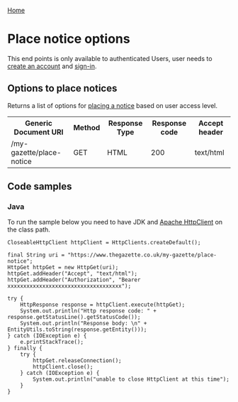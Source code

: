 [Home](../home.md)

# Place notice options #

This end points is only available to authenticated Users, user needs to [create an account](../authentication/registration.md) and [sign-in](../authentication/sign-in.md).

## Options to place notices ##

Returns a list of options for [placing a notice](create-bundle.md) based on user access level.

<table>
<tr>
	<th>Generic Document URI</th>
	<th>Method</th>
	<th>Response Type</th>
	<th>Response code</th>
	<th>Accept header​</th>
</tr>
<tr>
	<td>/my-gazette/place-notice</td>
	<td>GET</td>
	<td>HTML</td>
	<td>200</td>
	<td>text/html</td>
</tr>
</table>

## Code samples

### Java ###

To run the sample below you need to have JDK and [Apache HttpClient](https://hc.apache.org/httpcomponents-client-ga/index.html) on the class path.

	CloseableHttpClient httpClient = HttpClients.createDefault();

	final String uri = "https://www.thegazette.co.uk/my-gazette/place-notice";
	HttpGet httpGet = new HttpGet(uri);
	httpGet.addHeader("Accept", "text/html");
	httpGet.addHeader("Authorization", "Bearer xxxxxxxxxxxxxxxxxxxxxxxxxxxxxxxxxxxx");

	try {
		HttpResponse response = httpClient.execute(httpGet);
		System.out.println("Http response code: " + response.getStatusLine().getStatusCode());
		System.out.println("Response body: \n" + EntityUtils.toString(response.getEntity()));
	} catch (IOException e) {
		e.printStackTrace();
	} finally {
		try {
			httpGet.releaseConnection();
			httpClient.close();
		} catch (IOException e) { 
			System.out.println("unable to close HttpClient at this time"); 
		}
	}
	